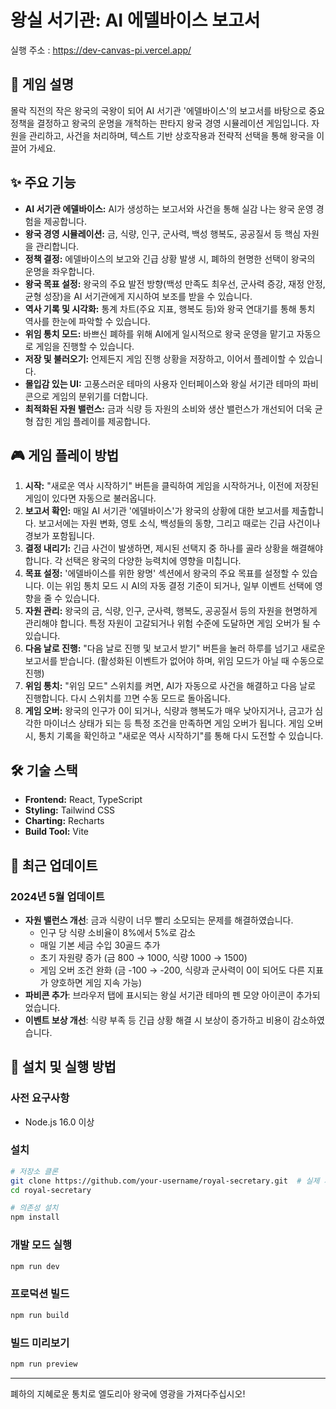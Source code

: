 # 왕실 서기관: AI 에델바이스 보고서

실행 주소 : https://dev-canvas-pi.vercel.app/

## 📜 게임 설명

몰락 직전의 작은 왕국의 국왕이 되어 AI 서기관 '에델바이스'의 보고서를 바탕으로 중요 정책을 결정하고 왕국의 운명을 개척하는 판타지 왕국 경영 시뮬레이션 게임입니다. 자원을 관리하고, 사건을 처리하며, 텍스트 기반 상호작용과 전략적 선택을 통해 왕국을 이끌어 가세요.

## ✨ 주요 기능

*   **AI 서기관 에델바이스:** AI가 생성하는 보고서와 사건을 통해 실감 나는 왕국 운영 경험을 제공합니다.
*   **왕국 경영 시뮬레이션:** 금, 식량, 인구, 군사력, 백성 행복도, 공공질서 등 핵심 자원을 관리합니다.
*   **정책 결정:** 에델바이스의 보고와 긴급 상황 발생 시, 폐하의 현명한 선택이 왕국의 운명을 좌우합니다.
*   **왕국 목표 설정:** 왕국의 주요 발전 방향(백성 만족도 최우선, 군사력 증강, 재정 안정, 균형 성장)을 AI 서기관에게 지시하여 보조를 받을 수 있습니다.
*   **역사 기록 및 시각화:** 통계 차트(주요 지표, 행복도 등)와 왕국 연대기를 통해 통치 역사를 한눈에 파악할 수 있습니다.
*   **위임 통치 모드:** 바쁘신 폐하를 위해 AI에게 일시적으로 왕국 운영을 맡기고 자동으로 게임을 진행할 수 있습니다.
*   **저장 및 불러오기:** 언제든지 게임 진행 상황을 저장하고, 이어서 플레이할 수 있습니다.
*   **몰입감 있는 UI:** 고풍스러운 테마의 사용자 인터페이스와 왕실 서기관 테마의 파비콘으로 게임의 분위기를 더합니다.
*   **최적화된 자원 밸런스:** 금과 식량 등 자원의 소비와 생산 밸런스가 개선되어 더욱 균형 잡힌 게임 플레이를 제공합니다.

## 🎮 게임 플레이 방법

1.  **시작:** "새로운 역사 시작하기" 버튼을 클릭하여 게임을 시작하거나, 이전에 저장된 게임이 있다면 자동으로 불러옵니다.
2.  **보고서 확인:** 매일 AI 서기관 '에델바이스'가 왕국의 상황에 대한 보고서를 제출합니다. 보고서에는 자원 변화, 영토 소식, 백성들의 동향, 그리고 때로는 긴급 사건이나 경보가 포함됩니다.
3.  **결정 내리기:** 긴급 사건이 발생하면, 제시된 선택지 중 하나를 골라 상황을 해결해야 합니다. 각 선택은 왕국의 다양한 능력치에 영향을 미칩니다.
4.  **목표 설정:** '에델바이스를 위한 왕명' 섹션에서 왕국의 주요 목표를 설정할 수 있습니다. 이는 위임 통치 모드 시 AI의 자동 결정 기준이 되거나, 일부 이벤트 선택에 영향을 줄 수 있습니다.
5.  **자원 관리:** 왕국의 금, 식량, 인구, 군사력, 행복도, 공공질서 등의 자원을 현명하게 관리해야 합니다. 특정 자원이 고갈되거나 위험 수준에 도달하면 게임 오버가 될 수 있습니다.
6.  **다음 날로 진행:** "다음 날로 진행 및 보고서 받기" 버튼을 눌러 하루를 넘기고 새로운 보고서를 받습니다. (활성화된 이벤트가 없어야 하며, 위임 모드가 아닐 때 수동으로 진행)
7.  **위임 통치:** "위임 모드" 스위치를 켜면, AI가 자동으로 사건을 해결하고 다음 날로 진행합니다. 다시 스위치를 끄면 수동 모드로 돌아옵니다.
8.  **게임 오버:** 왕국의 인구가 0이 되거나, 식량과 행복도가 매우 낮아지거나, 금고가 심각한 마이너스 상태가 되는 등 특정 조건을 만족하면 게임 오버가 됩니다. 게임 오버 시, 통치 기록을 확인하고 "새로운 역사 시작하기"를 통해 다시 도전할 수 있습니다.

## 🛠️ 기술 스택

*   **Frontend:** React, TypeScript
*   **Styling:** Tailwind CSS
*   **Charting:** Recharts
*   **Build Tool:** Vite

## 🔄 최근 업데이트

### 2024년 5월 업데이트
- **자원 밸런스 개선**: 금과 식량이 너무 빨리 소모되는 문제를 해결하였습니다.
  - 인구 당 식량 소비율이 8%에서 5%로 감소
  - 매일 기본 세금 수입 30골드 추가
  - 초기 자원량 증가 (금 800 → 1000, 식량 1000 → 1500)
  - 게임 오버 조건 완화 (금 -100 → -200, 식량과 군사력이 0이 되어도 다른 지표가 양호하면 게임 지속 가능)
- **파비콘 추가**: 브라우저 탭에 표시되는 왕실 서기관 테마의 펜 모양 아이콘이 추가되었습니다.
- **이벤트 보상 개선**: 식량 부족 등 긴급 상황 해결 시 보상이 증가하고 비용이 감소하였습니다.

## 🚀 설치 및 실행 방법

### 사전 요구사항
- Node.js 16.0 이상

### 설치
```bash
# 저장소 클론
git clone https://github.com/your-username/royal-secretary.git  # 실제 저장소 URL로 변경하세요
cd royal-secretary

# 의존성 설치
npm install
```


### 개발 모드 실행
```bash
npm run dev
```

### 프로덕션 빌드
```bash
npm run build
```

### 빌드 미리보기
```bash
npm run preview
```

---

폐하의 지혜로운 통치로 엘도리아 왕국에 영광을 가져다주십시오!

